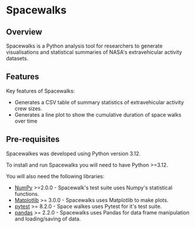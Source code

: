 # Spacewalks

## Overview
Spacewalks is a Python analysis tool for researchers to generate visualisations 
and statistical summaries of NASA's extravehicular activity datasets.

## Features
Key features of Spacewalks:

- Generates a CSV table of summary statistics of extravehicular activity crew sizes.
- Generates a line plot to show the cumulative duration of space walks over time

## Pre-requisites

Spacewalkes was developed using Python version 3.12.

To install and run Spacewalks you will need to have Python >=3.12.

You will also need the following libraries:

- [NumPy](https://www.numpy.org) >=2.0.0 - Spacewalk's test suite uses Numpy's statistical functions.
- [Matplotlib](https://matplotlib.org/stable/index.html) >= 3.0.0 - Spacewalks uses Matplotlib to make plots.
- [pytest](https://docs.pytest.org/en/8.2.x/#) >= 8.2.0 - Space walkes uses Pytest for it's test suite.
- [pandas](https://pandas.pydata.org) >= 2.2.0 - Spacewalks uses Pandas for data frame manipulation and loading/saving of data.

